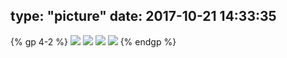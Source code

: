 type: "picture"
date: 2017-10-21 14:33:35
---
{% gp 4-2 %}
![](http://notes.iissnan.com/uploads/group-pics/menu-restaurant-vintage-tab.jpg)
![](http://notes.iissnan.com/uploads/group-pics/esWWGbF.jpg)
![](http://notes.iissnan.com/uploads/group-pics/ZCogT10.jpg)
![](http://notes.iissnan.com/uploads/group-pics/24hrPQn.jpg)
{% endgp %}
